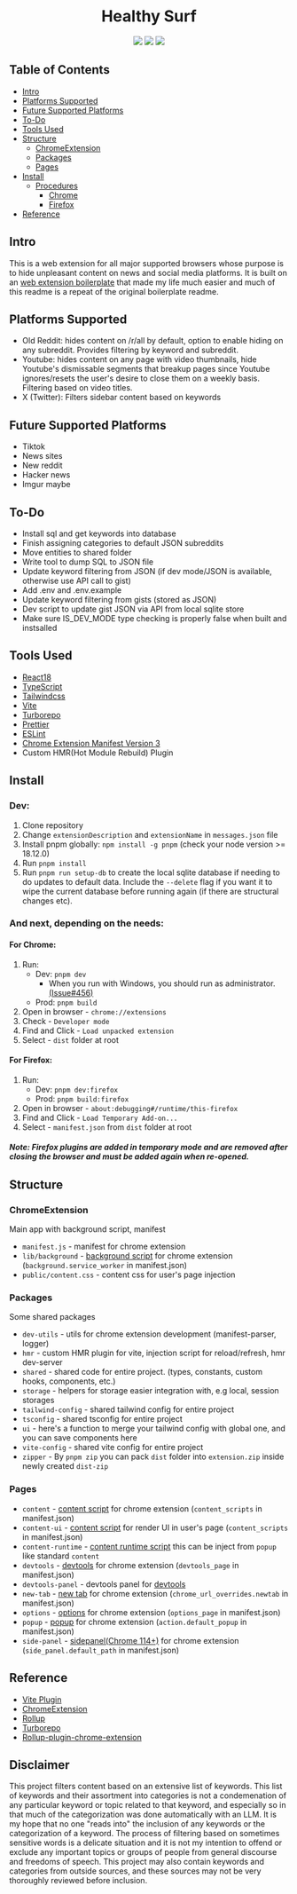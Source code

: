 <div align="center">

# Healthy Surf
![](https://img.shields.io/badge/React-61DAFB?style=flat-square&logo=react&logoColor=black)
![](https://img.shields.io/badge/Typescript-3178C6?style=flat-square&logo=typescript&logoColor=white)
![](https://badges.aleen42.com/src/vitejs.svg)

<!-- ![GitHub action badge](https://github.com/Jonghakseo/chrome-extension-boilerplate-react-vite/actions/workflows/build-zip.yml/badge.svg)
![GitHub action badge](https://github.com/Jonghakseo/chrome-extension-boilerplate-react-vite/actions/workflows/lint.yml/badge.svg) -->

</div>

## Table of Contents

- [Intro](#intro)
- [Platforms Supported](#platforms-supported)
- [Future Supported Platforms](#future-supported-platforms)
- [To-Do](#to-do)
- [Tools Used](#tools-used)
- [Structure](#structure)
    - [ChromeExtension](#chrome-extension)
    - [Packages](#packages)
    - [Pages](#pages)
- [Install](#install)
    - [Procedures](#procedures)
        - [Chrome](#chrome)
        - [Firefox](#firefox)
- [Reference](#reference)

## Intro <a name="intro"></a>

This is a web extension for all major supported browsers whose purpose is to hide unpleasant content on news and social media platforms. It is built on an [web extension boilerplate](https://github.com/Jonghakseo/chrome-extension-boilerplate-react-vite?tab=readme-ov-file) that made my life much easier and much of this readme is a repeat of the original boilerplate readme. 

## Platforms Supported  <a name="platforms-supported"></a>

- Old Reddit: hides content on /r/all by default, option to enable hiding on any subreddit. Provides filtering by keyword and subreddit.
- Youtube: hides content on any page with video thumbnails, hide Youtube's dismissable segments that breakup pages since Youtube ignores/resets the user's desire to close them on a weekly basis. Filtering based on video titles. 
- X (Twitter): Filters sidebar content based on keywords

## Future Supported Platforms <a name="future-supported-platforms"></a>

- Tiktok
- News sites
- New reddit
- Hacker news
- Imgur maybe

## To-Do <a name="to-do"></a>
- Install sql and get keywords into database
- Finish assigning categories to default JSON subreddits
- Move entities to shared folder
- Write tool to dump SQL to JSON file
- Update keyword filtering from JSON (if dev mode/JSON is available, otherwise use API call to gist)
- Add .env and .env.example
- Update keyword filtering from gists (stored as JSON)
- Dev script to update gist JSON via API from local sqlite store
- Make sure IS_DEV_MODE type checking is properly false when built and instsalled 



## Tools Used <a name="features"></a>

- [React18](https://reactjs.org/)
- [TypeScript](https://www.typescriptlang.org/)
- [Tailwindcss](https://tailwindcss.com/)
- [Vite](https://vitejs.dev/)
- [Turborepo](https://turbo.build/repo)
- [Prettier](https://prettier.io/)
- [ESLint](https://eslint.org/)
- [Chrome Extension Manifest Version 3](https://developer.chrome.com/docs/extensions/mv3/intro/)
- Custom HMR(Hot Module Rebuild) Plugin

## Install <a name="install"></a>

### Dev: <a name="procedures"></a>

1. Clone repository
2. Change `extensionDescription` and `extensionName` in `messages.json` file
3. Install pnpm globally: `npm install -g pnpm` (check your node version >= 18.12.0)
4. Run `pnpm install`
5. Run `pnpm run setup-db` to create the local sqlite database if needing to do updates to default data. Include the `--delete` flag if you want it to wipe the current database before running again (if there are structural changes etc).

### And next, depending on the needs:

#### For Chrome: <a name="chrome"></a>

1. Run:
    - Dev: `pnpm dev`
      - When you run with Windows, you should run as
        administrator. [(Issue#456)](https://github.com/Jonghakseo/chrome-extension-boilerplate-react-vite/issues/456)
    - Prod: `pnpm build`
2. Open in browser - `chrome://extensions`
3. Check - `Developer mode`
4. Find and Click - `Load unpacked extension`
5. Select - `dist` folder at root

#### For Firefox: <a name="firefox"></a>

1. Run:
    - Dev: `pnpm dev:firefox`
    - Prod: `pnpm build:firefox`
2. Open in browser - `about:debugging#/runtime/this-firefox`
3. Find and Click - `Load Temporary Add-on...`
4. Select - `manifest.json` from `dist` folder at root

#### <i>Note: Firefox plugins are added in temporary mode and are removed after closing the browser and must be added again when re-opened.</i>

## Structure <a name="structure"></a>

### ChromeExtension <a name="chrome-extension"></a>

Main app with background script, manifest

- `manifest.js` - manifest for chrome extension
- `lib/background` - [background script](https://developer.chrome.com/docs/extensions/mv3/background_pages/) for chrome
  extension (`background.service_worker` in
  manifest.json)
- `public/content.css` - content css for user's page injection

### Packages <a name="packages"></a>

Some shared packages

- `dev-utils` - utils for chrome extension development (manifest-parser, logger)
- `hmr` - custom HMR plugin for vite, injection script for reload/refresh, hmr dev-server
- `shared` - shared code for entire project. (types, constants, custom hooks, components, etc.)
- `storage` - helpers for storage easier integration with, e.g local, session storages
- `tailwind-config` - shared tailwind config for entire project
- `tsconfig` - shared tsconfig for entire project
- `ui` - here's a function to merge your tailwind config with global one, and you can save components here
- `vite-config` - shared vite config for entire project
- `zipper` - By ```pnpm zip``` you can pack ```dist``` folder into ```extension.zip``` inside newly created ```dist-zip``` 

### Pages <a name="pages"></a>

- `content` - [content script](https://developer.chrome.com/docs/extensions/mv3/content_scripts/) for chrome
  extension (`content_scripts` in manifest.json)
- `content-ui` - [content script](https://developer.chrome.com/docs/extensions/mv3/content_scripts/) for render UI in
  user's page (`content_scripts` in manifest.json)
- `content-runtime` - [content runtime script](https://developer.chrome.com/docs/extensions/develop/concepts/content-scripts#functionality)
   this can be inject from `popup` like standard `content`
- `devtools` - [devtools](https://developer.chrome.com/docs/extensions/mv3/devtools/#creating) for chrome
  extension (`devtools_page` in manifest.json)
- `devtools-panel` - devtools panel for [devtools](pages/devtools/src/index.ts)
- `new-tab` - [new tab](https://developer.chrome.com/docs/extensions/mv3/override/) for chrome
extension (`chrome_url_overrides.newtab` in manifest.json)
- `options` - [options](https://developer.chrome.com/docs/extensions/mv3/options/) for chrome extension (`options_page`
  in manifest.json)
- `popup` - [popup](https://developer.chrome.com/docs/extensions/reference/browserAction/) for chrome
  extension (`action.default_popup` in
  manifest.json)
- `side-panel` - [sidepanel(Chrome 114+)](https://developer.chrome.com/docs/extensions/reference/sidePanel/) for chrome
  extension (`side_panel.default_path` in manifest.json)

## Reference <a name="reference"></a>

- [Vite Plugin](https://vitejs.dev/guide/api-plugin.html)
- [ChromeExtension](https://developer.chrome.com/docs/extensions/mv3/)
- [Rollup](https://rollupjs.org/guide/en/)
- [Turborepo](https://turbo.build/repo/docs)
- [Rollup-plugin-chrome-extension](https://www.extend-chrome.dev/rollup-plugin)


## Disclaimer

This project filters content based on an extensive list of keywords. This list of keywords and their assortment into categories is not a condemenation of any particular keyword or topic related to that keyword, and especially so in that much of the categorization was done automatically with an LLM. It is my hope that no one "reads into" the inclusion of any keywords or the categorization of a keyword. The process of filtering based on sometimes sensitive words is a delicate situation and it is not my intention to offend or exclude any important topics or groups of people from general discourse and freedoms of speech. This project may also contain keywords and categories from outside sources, and these sources may not be very thoroughly reviewed before inclusion. 